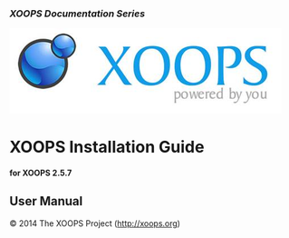 ### _XOOPS Documentation Series_
![logoXoops.jpg](assets/logoXoops.jpg)

# XOOPS Installation Guide
#### for XOOPS 2.5.7
  
## User Manual
  
  
© 2014 The XOOPS Project (http://xoops.org)    
